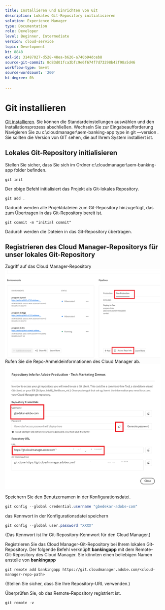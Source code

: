 ```yaml
---
title: Installieren und Einrichten von Git
description: Lokales Git-Repository initialisieren
solution: Experience Manager
type: Documentation
role: Developer
level: Beginner, Intermediate
version: cloud-service
topic: Development
kt: 8848
exl-id: 31487027-d528-48ea-b626-a740b94dceb8
source-git-commit: 8d83d01fca3bfc9e6f674f7d73298b42f98a5d46
workflow-type: tm+mt
source-wordcount: '200'
ht-degree: 0%

---
```


# Git installieren


[Git installieren](https://git-scm.com/downloads). Sie können die Standardeinstellungen auswählen und den Installationsprozess abschließen.
Wechseln Sie zur Eingabeaufforderung Navigieren Sie zu c:\cloudmanager\aem-banking-app type in git —version . Sie sollten die Version von GIT sehen, die auf Ihrem System installiert ist.

## Lokales Git-Repository initialisieren

Stellen Sie sicher, dass Sie sich im Ordner c:\cloudmanager\aem-banking-app folder befinden.

```
git init
```

Der obige Befehl initialisiert das Projekt als Git-lokales Repository.

```
git add .
```

Dadurch werden alle Projektdateien zum Git-Repository hinzugefügt, das zum Übertragen in das Git-Repository bereit ist.

```
git commit -m "initial commit"
```

Dadurch werden die Dateien in das Git-Repository übertragen.



## Registrieren des Cloud Manager-Repositorys für unser lokales Git-Repository

Zugriff auf das Cloud Manager-Repository
![Zugriff auf die Rep-Informationen](assets/cloud-manager-repo.png)
Rufen Sie die Repo-Anmeldeinformationen des Cloud Manager ab.
![get-credentials](assets/cloud-manager-repo1.png)

Speichern Sie den Benutzernamen in der Konfigurationsdatei.

```java
git config --global credential.username "gbedekar-adobe-com"
```

das Kennwort in der Konfigurationsdatei speichern

```java
git config --global user.password "XXXX"
```

(Das Kennwort ist Ihr Git-Repository-Kennwort für den Cloud Manager.)

Registrieren Sie das Cloud Manager-Git-Repository bei Ihrem lokalen Git-Repository. Der folgende Befehl verknüpft **bankingapp** mit dem Remote-Git-Repository des Cloud Manager. Sie könnten einen beliebigen Namen anstelle von **bankingapp**


```shell
git remote add bankingapp https://git.cloudmanager.adobe.com/<cloud-manager-repo-path>
```

(Stellen Sie sicher, dass Sie Ihre Repository-URL verwenden.)

Überprüfen Sie, ob das Remote-Repository registriert ist.

```java
git remote -v
```
